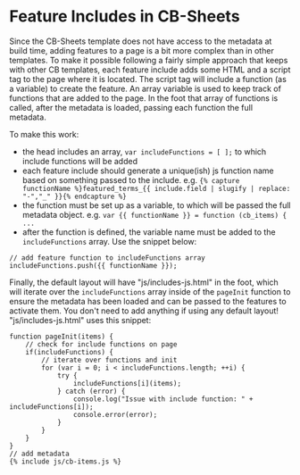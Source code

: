 # Feature Includes in CB-Sheets

Since the CB-Sheets template does not have access to the metadata at build time, adding features to a page is a bit more complex than in other templates. 
To make it possible following a fairly simple approach that keeps with other CB templates, each feature include adds some HTML and a script tag to the page where it is located.
The script tag will include a function (as a variable) to create the feature.
An array variable is used to keep track of functions that are added to the page.
In the foot that array of functions is called, after the metadata is loaded, passing each function the full metadata.

To make this work:

- the head includes an array, `var includeFunctions = [ ];` to which include functions will be added
- each feature include should generate a unique(ish) js function name based on something passed to the include. e.g. `{% capture functionName %}featured_terms_{{ include.field | slugify | replace: "-","_" }}{% endcapture %}`
- the function must be set up as a variable, to which will be passed the full metadata object. e.g. `var {{ functionName }} = function (cb_items) { ...`
- after the function is defined, the variable name must be added to the `includeFunctions` array. Use the snippet below:

```
// add feature function to includeFunctions array
includeFunctions.push({{ functionName }});

```

Finally, the default layout will have "js/includes-js.html" in the foot, which will iterate over the `includeFunctions` array inside of the `pageInit` function to ensure the metadata has been loaded and can be passed to the features to activate them.
You don't need to add anything if using any default layout! 
"js/includes-js.html" uses this snippet:

```
function pageInit(items) {
    // check for include functions on page
    if(includeFunctions) { 
        // iterate over functions and init
        for (var i = 0; i < includeFunctions.length; ++i) {
            try { 
                includeFunctions[i](items);
            } catch (error) {
                console.log("Issue with include function: " + includeFunctions[i]); 
                console.error(error);
            }
        }
    }
}
// add metadata
{% include js/cb-items.js %}
```